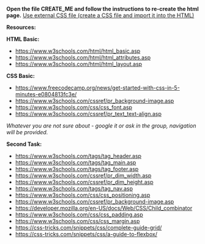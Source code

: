 **Open the file CREATE_ME and follow the instructions to re-create the html page.**
<u>Use external CSS file (create a CSS file and import it into the HTML)</u>


**Resources:**

**HTML Basic:**
* https://www.w3schools.com/html/html_basic.asp
* https://www.w3schools.com/html/html_attributes.asp
* https://www.w3schools.com/html/html_layout.asp

**CSS Basic:**
* https://www.freecodecamp.org/news/get-started-with-css-in-5-minutes-e0804813fc3e/
* https://www.w3schools.com/cssref/pr_background-image.asp
* https://www.w3schools.com/css/css_font.asp
* https://www.w3schools.com/cssref/pr_text_text-align.asp

_Whatever you are not sure about - google it or ask in the group, navigation will be provided._



**Second Task:** 
* https://www.w3schools.com/tags/tag_header.asp
* https://www.w3schools.com/tags/tag_main.asp
* https://www.w3schools.com/tags/tag_footer.asp
* https://www.w3schools.com/cssref/pr_dim_width.asp
* https://www.w3schools.com/cssref/pr_dim_height.asp
* https://www.w3schools.com/tags/tag_nav.asp
* https://www.w3schools.com/css/css_positioning.asp
* https://www.w3schools.com/cssref/pr_background-image.asp
* https://developer.mozilla.org/en-US/docs/Web/CSS/Child_combinator
* https://www.w3schools.com/css/css_padding.asp
* https://www.w3schools.com/css/css_margin.asp
* https://css-tricks.com/snippets/css/complete-guide-grid/
* https://css-tricks.com/snippets/css/a-guide-to-flexbox/